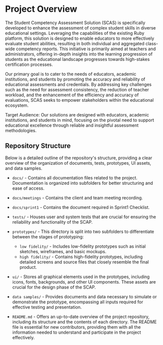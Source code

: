 # Project Overview

The Student Competency Assessment Solution (SCAS) is specifically developed to enhance the assessment of complex student skills in diverse educational settings. Leveraging the capabilities of the existing Ruby platform, this solution is designed to enable educators to more effectively evaluate student abilities, resulting in both individual and aggregated class-wide competency reports. This initiative is primarily aimed at teachers and administrators, offering in-depth insights into the learning progression of students as the educational landscape progresses towards high-stakes certification processes.

Our primary goal is to cater to the needs of educators, academic institutions, and students by promoting the accuracy and reliability of educational assessments and credentials. By addressing key challenges such as the need for assessment consistency, the reduction of teacher workload, and the enhancement of the efficiency and accuracy of evaluations, SCAS seeks to empower stakeholders within the educational ecosystem.

Target Audience: Our solutions are designed with educators, academic institutions, and students in mind, focusing on the pivotal need to support educational excellence through reliable and insightful assessment methodologies.

## Repository Structure

Below is a detailed outline of the repository's structure, providing a clear overview of the organization of documents, tests, prototypes, UI assets, and data samples.

- `docs/` - Contains all documentation files related to the project. Documentation is organized into subfolders for better structuring and ease of access.
- `docs/meetings` - Contains the client and team meeting recording.
- `docs/sprint1` - Contains the document required in Sprint1 Checklist.

- `tests/` - Houses user and system tests that are crucial for ensuring the reliability and functionality of the SCAP.

- `prototypes/` - This directory is split into two subfolders to differentiate between the stages of prototyping:
  - `low fidelity/` - Includes low-fidelity prototypes such as initial sketches, wireframes, and basic mockups.
  - `high fidelity/` - Contains high-fidelity prototypes, including detailed screens and source files that closely resemble the final product.

- `ui/` - Stores all graphical elements used in the prototypes, including icons, fonts, backgrounds, and other UI components. These assets are crucial for the design phase of the SCAP.

- `data samples/` - Provides documents and data necessary to simulate or demonstrate the prototype, encompassing all inputs required for effective testing and presentation.

- `README.md` - Offers an up-to-date overview of the project repository, including its structure and the contents of each directory. The README file is essential for new contributors, providing them with all the information needed to understand and participate in the project effectively.
